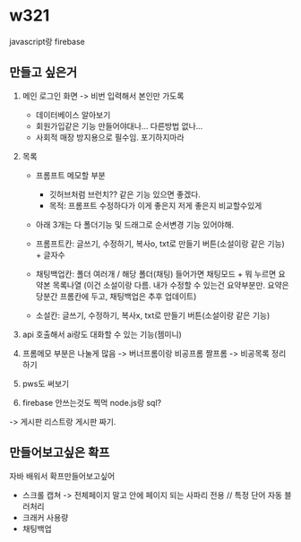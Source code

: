 # w321
javascript랑 firebase

## 만들고 싶은거

1. 메인 로그인 화면 -> 비번 입력해서 본인만 가도록
   - 데이터베이스 알아보기
   - 회원가입같은 기능 만들어야대나... 다른방법 없나...
   - 사회적 매장 방지용으로 필수임. 포기하지마라

  
3. 목록
   - 프롬프트 메모할 부분
     - 깃허브처럼 브런치?? 같은 기능 있으면 좋겠다.
     - 목적: 프롬프트 수정하다가 이게 좋은지 저게 좋은지 비교할수있게

   - 아래 3개는 다 폴더기능 및 드래그로 순서변경 기능 있어야해.
   - 프롬프트칸: 글쓰기, 수정하기, 복사o, txt로 만들기 버튼(소설이랑 같은 기능) + 글자수
   - 채팅백업칸: 폴더 여러개 / 해당 폴더(채팅) 들어가면 채팅모드 + 뭐 누르면 요약본 목록나열 (이건 소설이랑 다름. 내가 수정할 수 있는건 요약부분만. 요약은 당분간 프롬칸에 두고, 채팅백업은 추후 업데이트)
   - 소설칸: 글쓰기, 수정하기, 복사x, txt로 만들기 버튼(소설이랑 같은 기능)
  
4. api 호출해서 ai랑도 대화할 수 있는 기능(젬미니)
5. 프롬메모 부분은 나눌게 많음 -> 버너프롬이랑 비공프롬 짤프롬 -> 비공목록 정리하기

7. pws도 써보기
8. firebase 안쓰는것도 찍먹 node.js랑 sql?


-> 게시판 리스트랑 게시판 짜기.


## 만들어보고싶은 확프
자바 배워서 확프만들어보고싶어
- 스크롤 캡쳐 -> 전체페이지 말고 안에 페이지 되는 사파리 전용 // 특정 단어 자동 블러처리
- 크래커 사용량
- 채팅백업

